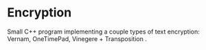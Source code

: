 # Encryption
Small C++ program implementing a couple types of text encryption: Vernam, OneTimePad, Vinegere + Transposition .
